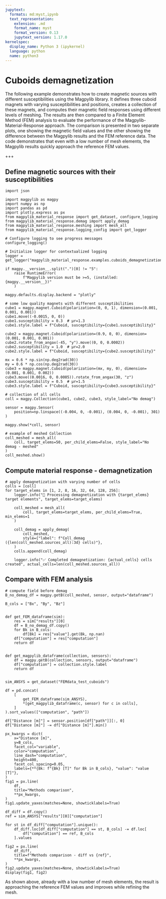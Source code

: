 ```yaml
---
jupytext:
  formats: md:myst,ipynb
  text_representation:
    extension: .md
    format_name: myst
    format_version: 0.13
    jupytext_version: 1.17.0
kernelspec:
  display_name: Python 3 (ipykernel)
  language: python
  name: python3
---
```


# Cuboids demagnetization

The following example demonstrates how to create magnetic sources with different
susceptibilities using the Magpylib library. It defines three cuboid magnets
with varying susceptibilities and positions, creates a collection of these
magnets, and computes their magnetic field responses using different levels of
meshing. The results are then compared to a Finite Element Method (FEM) analysis
to evaluate the performance of the Magpylib-Material-Response approach. The
comparison is presented in two separate plots, one showing the magnetic field
values and the other showing the difference between the Magpylib results and the
FEM reference data. The code demonstrates that even with a low number of mesh
elements, the Magpylib results quickly approach the reference FEM values.

+++

## Define magnetic sources with their susceptibilities

```{code-cell} ipython3
import json

import magpylib as magpy
import numpy as np
import pandas as pd
import plotly.express as px
from magpylib_material_response import get_dataset, configure_logging
from magpylib_material_response.demag import apply_demag
from magpylib_material_response.meshing import mesh_all
from magpylib_material_response.logging_config import get_logger

# Configure logging to see progress messages
configure_logging()

# Initialize logger for contextualized logging
logger = get_logger("magpylib_material_response.examples.cuboids_demagnetization")

if magpy.__version__.split(".")[0] != "5":
    raise RuntimeError(
        f"Magpylib version must be >=5, (installed: {magpy.__version__})"
    )

magpy.defaults.display.backend = "plotly"

# some low quality magnets with different susceptibilities
cube1 = magpy.magnet.Cuboid(polarization=(0, 0, 1), dimension=(0.001, 0.001, 0.001))
cube1.move((-0.0015, 0, 0))
cube1.susceptibility = 0.3  # µr=1.3
cube1.style.label = f"Cuboid, susceptibility={cube1.susceptibility}"

cube2 = magpy.magnet.Cuboid(polarization=(0.9, 0, 0), dimension=(0.001, 0.001, 0.001))
cube2.rotate_from_angax(-45, "y").move((0, 0, 0.0002))
cube2.susceptibility = 1.0  # µr=2.0
cube2.style.label = f"Cuboid, susceptibility={cube2.susceptibility}"

mx = 0.6 * np.sin(np.deg2rad(30))
my = 0.6 * np.cos(np.deg2rad(30))
cube3 = magpy.magnet.Cuboid(polarization=(mx, my, 0), dimension=(0.001, 0.001, 0.002))
cube3.move((0.0016, 0, 0.0005)).rotate_from_angax(30, "z")
cube3.susceptibility = 0.5  # µr=1.5
cube3.style.label = f"Cuboid, susceptibility={cube3.susceptibility}"

# collection of all cells
coll = magpy.Collection(cube1, cube2, cube3, style_label="No demag")

sensor = magpy.Sensor(
    position=np.linspace((-0.004, 0, -0.001), (0.004, 0, -0.001), 301)
)

magpy.show(*coll, sensor)
```

```{code-cell} ipython3
# example of meshed Collection
coll_meshed = mesh_all(
    coll, target_elems=50, per_child_elems=False, style_label="No demag - meshed"
)
coll_meshed.show()
```

## Compute material response - demagnetization

```{code-cell} ipython3
# apply demagnetization with varying number of cells
colls = [coll]
for target_elems in [1, 2, 8, 16, 32, 64, 128, 256]:
    logger.info("🔄 Processing demagnetization with {target_elems} target elements", target_elems=target_elems)
    
    coll_meshed = mesh_all(
        coll, target_elems=target_elems, per_child_elems=True, min_elems=1
    )
    
    coll_demag = apply_demag(
        coll_meshed,
        style={"label": f"Coll_demag ({len(coll_meshed.sources_all):3d} cells)"},
    )
    colls.append(coll_demag)
    
    logger.info("✅ Completed demagnetization: {actual_cells} cells created", actual_cells=len(coll_meshed.sources_all))
```

## Compare with FEM analysis

```{code-cell} ipython3
# compute field before demag
B_no_demag_df = magpy.getB(coll_meshed, sensor, output="dataframe")

B_cols = ["Bx", "By", "Bz"]


def get_FEM_dataframe(sim):
    res = sim["results"][0]
    df = B_no_demag_df.copy()
    for Bk in B_cols:
        df[Bk] = res["value"].get(Bk, np.nan)
    df["computation"] = res["computation"]
    return df


def get_magpylib_dataframe(collection, sensors):
    df = magpy.getB(collection, sensors, output="dataframe")
    df["computation"] = collection.style.label
    return df


sim_ANSYS = get_dataset("FEMdata_test_cuboids")

df = pd.concat(
    [
        get_FEM_dataframe(sim_ANSYS),
        *[get_magpylib_dataframe(c, sensor) for c in colls],
    ]
).sort_values(["computation", "path"])

df["Distance [m]"] = sensor.position[df["path"]][:, 0]
df["Distance [m]"] -= df["Distance [m]"].min()
```

```{code-cell} ipython3
px_kwargs = dict(
    x="Distance [m]",
    y=B_cols,
    facet_col="variable",
    color="computation",
    line_dash="computation",
    height=400,
    facet_col_spacing=0.05,
    labels={**{Bk: f"{Bk} [T]" for Bk in B_cols}, "value": "value [T]"},
)
fig1 = px.line(
    df,
    title="Methods comparison",
    **px_kwargs,
)
fig1.update_yaxes(matches=None, showticklabels=True)

df_diff = df.copy()
ref = sim_ANSYS["results"][0]["computation"]

for st in df_diff["computation"].unique():
    df_diff.loc[df_diff["computation"] == st, B_cols] -= df.loc[
        df["computation"] == ref, B_cols
    ].values

fig2 = px.line(
    df_diff,
    title=f"Methods comparison - diff vs {ref}",
    **px_kwargs,
)
fig2.update_yaxes(matches=None, showticklabels=True)
display(fig1, fig2)
```

As shown above, already with a low number of mesh elements, the result is
approaching the reference FEM values and improves while refining the mesh.
